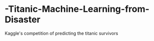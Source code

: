 # -Titanic-Machine-Learning-from-Disaster
Kaggle's competition of predicting the titanic survivors 
